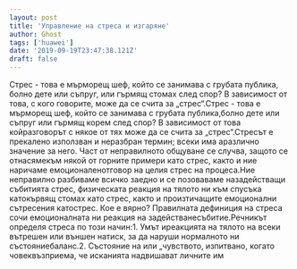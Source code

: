 ```yaml
---
layout: post
title: 'Управление на стреса и изгаряне'
author: Ghost
tags: ['huawei']
date: '2019-09-19T23:47:38.121Z'
draft: false
---
```


Стрес - това е мърморещ шеф, който се занимава с грубата публика, болно дете или съпруг, или гърмящ стомах след спор? В зависимост от това, с кого говорите, може да се счита за „стрес“.Стрес - това е мърморещ шеф, който се занимава с грубата публика,болно дете или съпруг или гърмящ корем след спор? В зависимост от това койразговорът с някое от тях може да се счита за „стрес“.Стресът е прекалено използван и неразбран термин; всеки има аразлично значение за него. Част от неправилното общуване се случва, защото се отнасямекъм някой от горните примери като стрес, както и ние наричаме емоционаленотговор на целия стрес на процеса.Ние неправилно разбиваме всичко заедно и се позоваваме назадействащи събитията стрес, физическата реакция на тялото ни към спусъка катокървящ стомах като стрес, както и произтичащите емоционални сътресения катострес. Кое е вярно? Правилната дефиниция на стреса сочи емоционалната ни реакция на задействанесъбитие.Речникът определя стреса по този начин:1. Умът иреакцията на тялото на всеки вътрешен или външен натиск, за да наруши нормалното ни състояниебаланс.2. Състояние на или „чувството, изпитвано, когато човеквъзприема, че исканията надвишават личните им
